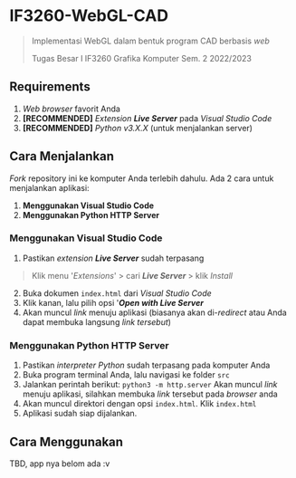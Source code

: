 # IF3260-WebGL-CAD
>Implementasi WebGL dalam bentuk program CAD berbasis _web_
>
>Tugas Besar I IF3260 Grafika Komputer Sem. 2 2022/2023

## Requirements
1. _Web browser_ favorit Anda
2. **[RECOMMENDED]** _Extension_ **_Live Server_** pada _Visual Studio Code_
3. **[RECOMMENDED]** _Python v3.X.X_ (untuk menjalankan server)

## Cara Menjalankan
_Fork_ repository ini ke komputer Anda terlebih dahulu. Ada 2 cara untuk menjalankan aplikasi:
1. **Menggunakan Visual Studio Code**
2. **Menggunakan Python HTTP Server**

### Menggunakan Visual Studio Code
1. Pastikan _extension_ **_Live Server_** sudah terpasang
> Klik menu '_Extensions_' > cari **_Live Server_** > klik _Install_
2. Buka dokumen `index.html` dari _Visual Studio Code_
3. Klik kanan, lalu pilih opsi '**_Open with Live Server_**
4. Akan muncul _link_ menuju aplikasi (biasanya akan di-_redirect_ atau Anda dapat membuka langsung _link tersebut_)

### Menggunakan Python HTTP Server
1. Pastikan _interpreter Python_ sudah terpasang pada komputer Anda
2. Buka program terminal Anda, lalu navigasi ke folder `src`
3. Jalankan perintah berikut:
```python3 -m http.server```
Akan muncul _link_ menuju aplikasi, silahkan membuka _link_ tersebut pada _browser_ anda
4. Akan muncul direktori dengan opsi `index.html`. Klik `index.html`
5. Aplikasi sudah siap dijalankan.


## Cara Menggunakan
TBD, app nya belom ada :v
